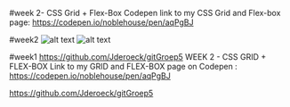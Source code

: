 

#week 2- CSS Grid + Flex-Box
Codepen link to my CSS Grid and Flex-box page: https://codepen.io/noblehouse/pen/aqPgBJ

#week2
![alt text](https://github.com/marco-2017/IMD-screenshots/blob/master/flexbox-froggy.jpg)
![alt text](https://github.com/marco-2017/IMD-screenshots/blob/master/grid-garden.jpg)


#week1
https://github.com/Jderoeck/gitGroep5
WEEK 2 - CSS GRID + FLEX-BOX
Link to my GRID and FLEX-BOX page on Codepen : https://codepen.io/noblehouse/pen/aqPgBJ

https://github.com/Jderoeck/gitGroep5
